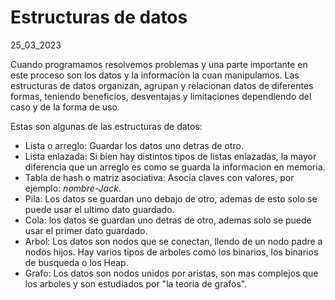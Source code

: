 # Estructuras de datos
25_03_2023

Cuando programamos resolvemos problemas y una parte importante en este proceso son los datos y la información la cuan manipulamos. Las estructuras de datos organizan, agrupan y relacionan datos de diferentes formas, teniendo beneficios, desventajas y limitaciones dependiendo del caso y de la forma de uso.

Estas son algunas de las estructuras de datos:

* Lista o arreglo: Guardar los datos uno detras de otro.
* Lista enlazada: Si bien hay distintos tipos de listas enlazadas, la mayor diferencia que un arreglo es como se guarda la informacion en memoria.
* Tabla de hash o matriz asociativa: Asocia claves con valores, por ejemplo: *nombre-Jack*.
* Pila: Los datos se guardan uno debajo de otro, ademas de esto solo se puede usar el ultimo dato guardado.
* Cola: los datos se guardan uno detras de otro, ademas solo se puede usar el primer dato guardado.
* Arbol: Los datos son nodos que se conectan, llendo de un nodo padre a nodos hijos. Hay varios tipos de arboles como los binarios, los binarios de busqueda o los Heap.
* Grafo: Los datos son nodos unidos por aristas, son mas complejos que los arboles y son estudiados por "la teoria de grafos".